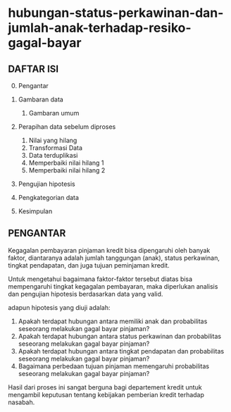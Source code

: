 # hubungan-status-perkawinan-dan-jumlah-anak-terhadap-resiko-gagal-bayar

## DAFTAR ISI

0. Pengantar
1. Gambaran data
    1. Gambaran umum
2. Perapihan data sebelum diproses
    1. Nilai yang hilang
    2. Transformasi Data
    3. Data terduplikasi
    4. Memperbaiki nilai hilang 1
    5. Memperbaiki nilai hilang 2

3. Pengujian hipotesis
4. Pengkategorian data
5. Kesimpulan


## PENGANTAR

Kegagalan pembayaran pinjaman kredit bisa dipengaruhi oleh banyak faktor, diantaranya adalah jumlah tanggungan (anak), status perkawinan, tingkat pendapatan, dan juga tujuan peminjaman kredit.

Untuk mengetahui bagaimana faktor-faktor tersebut diatas bisa mempengaruhi tingkat kegagalan pembayaran, maka diperlukan analisis dan pengujian hipotesis berdasarkan data yang valid.

adapun hipotesis yang diuji adalah:
1. Apakah terdapat hubungan antara memiliki anak dan probabilitas seseorang melakukan gagal bayar pinjaman? 
2. Apakah terdapat hubungan antara status perkawinan dan probabilitas seseorang melakukan gagal bayar pinjaman? 
3. Apakah terdapat hubungan antara tingkat pendapatan dan probabilitas seseorang melakukan gagal bayar pinjaman? 
4. Bagaimana perbedaan tujuan pinjaman memengaruhi probabilitas seseorang melakukan gagal bayar pinjaman?

Hasil dari proses ini sangat berguna bagi departement kredit untuk mengambil keputusan tentang kebijakan pemberian kredit terhadap nasabah.
